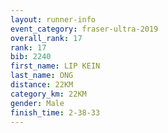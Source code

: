 ```yaml
---
layout: runner-info 
event_category: fraser-ultra-2019 
overall_rank: 17
rank: 17
bib: 2240
first_name: LIP KEIN
last_name: ONG
distance: 22KM
category_km: 22KM
gender: Male
finish_time: 2-38-33
---
```

